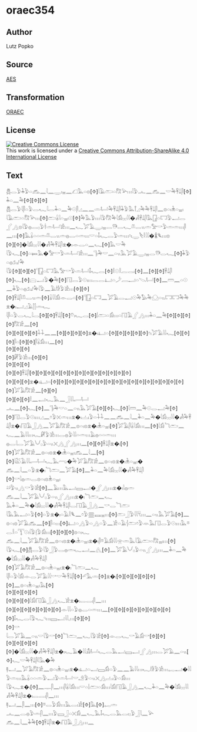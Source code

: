 # oraec354

## Author

Lutz Popko

## Source

[AES](https://github.com/simondschweitzer/aes)

## Transformation

[ORAEC](https://oraec.github.io/)

## License

<a rel="license" href="http://creativecommons.org/licenses/by-sa/4.0/"><img alt="Creative Commons License" style="border-width:0" src="https://i.creativecommons.org/l/by-sa/4.0/88x31.png" /></a><br />This work is licensed under a <a rel="license" href="http://creativecommons.org/licenses/by-sa/4.0/">Creative Commons Attribution-ShareAlike 4.0 International License</a>

## Text

𓆣𓂋𓅱𓇓𓅱𓏏𓃹𓈖𓇋𓈖𓇾𓏤𓈇𓈖𓆎𓅓𓏏𓊖[⯑]𓇋𓄿𓂧𓏏𓀗𓅪𓏥𓇋𓅱𓂜𓈖𓃹𓈖𓎟𓅆𓋹𓍑𓋴[⯑]𓇓𓏏𓈖𓅆[⯑][⯑][⯑]<br>
𓆣𓂋𓅱𓇋𓋴𓏏𓅱𓂋𓆑𓇋𓂋𓇓𓏏𓈖𓅆𓇳𓋴𓈎𓈖𓈖𓏛𓂡𓅆𓋹𓍑𓋴𓇓𓅱𓅓𓋾𓈎𓅆𓅆𓋹𓍑𓋴𓈖𓊖𓏏𓏤𓇔𓏏𓈇𓏤<br>
𓇋𓄿𓂧𓏏𓀗𓅪𓏥[⯑]𓂧𓏇𓇋𓏏𓈇𓏤𓇳[⯑]𓅆𓅓𓅱𓏥𓇋𓅱𓀗𓅆𓇋𓀁𓊪𓊪𓇋𓇋�𓀻𓋹𓍑𓋴𓅓𓉗𓏏𓉐𓅱𓂝𓂋𓂾𓂻𓊖𓇋𓅱𓐍𓂋𓊪𓅱𓌂𓏛𓂡𓀀𓏥𓈖𓆑𓅯𓄿𓇾𓏤𓈇𓂋𓇥𓂋𓆑𓌨𓂋𓏭𓏛𓅡𓎡𓅱𓏛𓏛𓏥𓋴𓈖𓏥[⯑]𓅓𓏇𓏏𓏏𓏛𓌨𓂋𓏭𓏛𓐍𓂋𓏏𓏛𓏥𓎟𓏏𓄤𓆑𓂋𓅱𓏛𓏥𓏌𓏤𓇾𓌸𓎛𓇋𓇋�𓇇𓆰𓏥𓊖<br>
[⯑][⯑]�𓇋𓀁𓊪𓊪𓇋𓇋�𓀻𓅆𓋹𓍑𓋴𓁷�𓏤𓁹𓂋𓏏𓈖𓆑[⯑]𓅓𓎟𓅆<br>
𓇋𓅱𓆑[⯑]𓏏𓍃𓅓�𓅡𓎡𓅱𓏛𓂡𓀀𓏥𓈖𓊹𓏤𓅆𓎟𓈖𓏏𓏭𓅓𓅯𓄿𓇾𓏤𓈇𓂋𓇥𓂋𓆑[⯑]𓇓𓅱𓏏𓐍𓃫𓅆<br>
𓇋𓅱[⯑][⯑][⯑]𓊹𓉗𓏏𓉐𓅓𓅡𓎡𓅱𓏛𓂡𓄤𓆑𓂋[⯑]𓎛𓇳𓎛𓐛𓂋𓏤[⯑]𓈖[⯑][⯑]𓋹𓍑𓋴<br>
[⯑]𓆑[⯑]𓈍𓂝𓅱�𓅆[⯑]𓉔𓂋𓅱𓇳𓏤𓏥𓂋𓂋𓂞𓏏𓌳𓐙𓂝𓏏𓌫𓂡[⯑]𓈖𓏠𓈖𓏏𓇳𓈖𓇓𓅱𓏏𓐍𓃫𓅆𓇋𓅱𓈖𓄿𓀙𓅱𓀀𓏥[⯑][⯑][⯑]𓋹𓍑𓋴𓌨𓂋𓏭𓏛[⯑]𓏇𓇋𓇋𓀁𓁹𓂋𓏏[⯑]𓊹𓉗𓏏𓉐𓈖𓅯𓄿𓂋𓂝𓇳𓅆𓅃𓅆𓈌𓏏𓏭𓉐𓉐𓅆𓅆𓁷�𓏤𓂝𓈎𓄿𓂭𓂭𓏛𓆑<br>
𓇋𓋴𓏏𓅱𓂋𓆑𓇋𓂋[⯑][⯑]𓋹𓍑𓋴[⯑]𓄣𓏤𓆑𓂋[⯑]𓌃𓂧𓏏𓀁𓏥𓏏𓉔𓄿𓂾𓂻𓏥𓇓𓏏𓈖𓅆[⯑][⯑][⯑][⯑]𓀗𓀀𓈖[⯑]<br>
[⯑][⯑][⯑][⯑]𓇑𓇑𓈖𓈖[⯑][⯑][⯑][⯑]𓁷�𓏤𓂞𓏏[⯑][⯑][⯑][⯑][⯑]𓏌𓏤𓅯𓄿𓇋𓇋𓆑[⯑][⯑]<br>
[⯑]𓋴𓏏[⯑][⯑]𓋴𓏇𓀁𓏥𓈖[⯑]<br>
[⯑][⯑][⯑]<br>
[⯑]𓏞𓅱𓀀𓏥[⯑][⯑]<br>
[⯑][⯑][⯑]<br>
[⯑][⯑]𓋹𓍑𓋴[⯑][⯑][⯑][⯑][⯑][⯑][⯑][⯑][⯑][⯑][⯑][⯑][⯑]<br>
[⯑][⯑][⯑]𓁷�𓏤𓂞𓏏[⯑][⯑][⯑][⯑][⯑][⯑][⯑][⯑][⯑][⯑][⯑][⯑][⯑][⯑][⯑][⯑][⯑]<br>
[⯑]𓅯𓄿𓀗𓀀𓈖[⯑][⯑]<br>
[⯑][⯑][⯑]𓎛𓈖𓂝𓆑𓅓𓈖𓃀𓇋𓇋𓂷𓂡<br>
𓂜𓈖[⯑]𓆑[⯑]𓈖𓊹𓏤𓅆𓎟𓏏𓈖𓏏𓏭𓅓𓅯𓄿[⯑][⯑]𓆑[⯑]𓇋𓏠𓈖𓅆𓇳𓂋𓂝𓅆[⯑]<br>
[⯑]𓉔𓂋𓅱𓇳𓏤𓏥𓈎𓈖𓏌𓅱𓏴𓏛𓏥𓁷�𓏤𓐟𓏤𓅱𓏏𓇑𓇑𓈖𓈖𓃹𓈖𓇋𓈖𓇓𓏏𓈖𓅆�𓇋𓀁𓊪𓊪𓇋𓇋�𓀻𓅆𓋹𓍑𓋴𓁷�𓏤𓉔𓄿𓃀𓂻𓈖𓅯𓄿𓀗𓀀𓈖𓊖𓏏𓏤𓊖𓁷�𓏤𓇔𓏏𓈇𓏤[⯑]𓅯𓄿𓋴𓏇𓇋𓀁𓏥𓈖[⯑]𓇋𓀁𓆓𓂧𓈖𓆑𓈖𓄿𓇋𓇋𓏥𓆑𓏞𓅱𓀀𓏥𓂋𓐍𓅱𓇋𓇋𓏏𓏛𓏥𓄿𓐍𓏏𓏏𓏛𓏥<br>
𓐍𓂋𓇋𓂋𓅯𓄿𓄋𓊪𓅱𓏏𓏭𓏴𓂻𓂾𓂻𓏥𓈖[⯑][⯑]𓋹𓍑𓋴𓁷�𓏤[⯑][⯑]𓅯𓄿𓀗𓀀𓈖𓊖𓏏𓏤𓊖𓁷�𓏤𓇔𓏏𓈇𓏤𓃹𓈖𓇋𓈖[⯑][⯑]𓇋𓅷𓄿𓇋𓇋𓂷𓂡𓆑𓅓𓂺�𓅆𓅯𓄿𓀗𓀀𓈖𓊖𓏏𓏤𓊖𓁷�𓏤𓇔𓏏𓈇𓏤�<br>
𓃹𓈖𓇋𓈖𓏏𓅱𓁷�𓏤𓆓𓂧𓈖𓅯𓄿[⯑]𓈖𓇓𓏏𓈖𓅆𓇋𓀁𓊪𓊪𓇋𓇋�𓀻𓅆𓋹𓍑𓋴<br>
[⯑]𓎡𓇋𓐍𓏛𓂋𓊖𓏏𓏤𓊖𓇔𓏏𓈇𓏤<br>
𓄖𓅱𓏭𓂻𓎡𓅱𓀀[⯑]𓈖𓄿𓏥𓅓𓂝𓈙𓂝�𓂾𓂻𓏥𓁷�𓏤𓇋𓐍𓏛<br>
𓃹𓈖𓇋𓈖𓅯𓄿𓄋𓊪𓅱𓏏𓏭𓂾𓂻𓏥𓁷�𓏤𓆓𓂧𓈖𓆑<br>
𓅓𓇓𓏏𓈖𓅆�𓇋𓀁𓊪𓊪𓇋𓇋�𓀻𓅆𓋹𓍑𓋴𓂋𓉔𓄿𓃀𓂻𓈖𓎡𓂋𓆓𓂧<br>
𓇋𓅓𓅓𓂝𓏏𓅱[⯑]𓏏𓅱𓁷�𓏤𓏏𓄿𓎛𓆰𓈖𓏌𓅱𓈗𓈘𓈇𓏥[⯑]𓂧𓃀𓅱𓇋𓇋𓄛𓏥𓈖𓏏𓏭𓅓𓅯𓄿[⯑]𓈖𓊖𓏏𓏤𓊖𓅯𓄿𓃹𓈖[⯑]𓋴𓏏𓏥[⯑]𓂞𓏏𓂻𓅱𓏏𓂻𓏏𓅱𓈖𓀀𓏏𓄿𓐪𓂧𓏌𓅱𓁺𓅓𓉔𓂋𓅱𓇳𓏤𓏥𓅓𓎼𓂋𓎛𓏏𓇰𓇳𓏤𓇋𓅱𓊤𓅱𓀁𓏥[⯑][⯑][⯑]𓊖𓏏𓏤𓆑<br>
𓃹𓈖𓇋𓈖𓅯𓄿𓀗𓀀𓈖𓊖𓏏𓏤𓊖𓁷�𓏤𓇔𓏏𓈇𓏤𓁷�𓏤𓋴𓎼𓄿𓀁𓇋𓇋𓁿𓏛𓅓𓇋𓄿𓂧𓏏𓀗𓈇𓏤𓏥[⯑]<br>
𓇋𓅱𓆑[⯑]𓆣𓂋𓅱𓇋𓅱𓃀𓅱𓂋𓐍𓏛𓆑𓂝𓈖𓂽[⯑]𓈖𓅯𓄿𓄋𓊪𓅱𓏏𓏭𓂾𓂻𓏥𓈖𓇓𓏏𓈖𓅆�𓇋𓀁𓊪𓊪𓇋𓇋�𓀻𓅆𓋹𓍑𓋴<br>
[⯑]𓅯𓄿𓀗𓀀𓈖𓊖𓏏𓏤𓇔𓏏𓈇𓏤𓁷�𓏤𓆓𓂧𓈖𓆑<br>
𓇋𓋴𓏏𓅱𓇋𓀁𓁹𓂋𓅯𓄿𓇋𓇋𓎡𓎟𓅆𓋹𓍑𓋴[⯑]𓄔𓅓𓏛[⯑]𓁷�𓏤[⯑][⯑][⯑][⯑][⯑][⯑]𓈖𓊖𓏏𓏤𓇔𓏏𓈇𓏤𓅓[⯑]<br>
[⯑][⯑][⯑][⯑]<br>
[⯑][⯑][⯑]𓇋𓀁𓉔𓄿𓃀𓂻𓆑𓀀𓁷�𓏤𓂋𓂋𓏤𓋴𓈖𓏥<br>
[⯑][⯑][⯑][⯑][⯑][⯑][⯑]𓁹𓇋𓇋𓏏𓅱𓐍𓂋𓏏𓏛𓏥𓈖[⯑][⯑][⯑][⯑][⯑][⯑][⯑][⯑][⯑]𓄤𓆑𓂋𓇋𓅱𓆑𓄹𓏥𓈙𓂝𓇋𓇋𓈒𓏥[⯑][⯑]<br>
[⯑]𓎡<br>
𓇋𓂋𓅯𓄿𓈖𓏏𓏭𓎟𓇋𓅱𓎡[⯑]𓆓𓂧𓈖𓆑𓇋𓅱𓀀[⯑]𓁹𓂋𓆑𓎡𓄿𓀁𓎡[⯑][⯑]<br>
[⯑][⯑][⯑][⯑][⯑]�𓇋𓀁𓊪𓊪𓇋𓇋�𓀻𓅆𓋹𓍑𓋴𓁷�𓏤𓆑𓄿�𓇋𓇋𓀋𓂡𓆑𓂋𓅓𓂝𓈙𓂝𓂾𓂻𓏥𓂋𓅯𓄿𓈖𓏏𓏭[⯑]𓆑𓎟𓅆𓋹𓍑𓋴𓇋𓅓�𓅆<br>
𓊢𓂝𓈖𓅯𓄿𓀗𓀀𓈖𓊖𓏏𓏤𓇔𓏏𓈇𓏤𓁷�𓏤𓂞𓏏𓂝𓈙𓀁𓏏𓅱𓈖𓈖𓄿𓇋𓇋𓏥𓆑𓀙𓅱𓀀𓏥𓉻𓂝�𓇋𓇋𓅱𓏛𓏥𓅓𓏇𓏏𓏏𓏛𓅱𓂝𓅱𓏛𓂡𓎟𓄂𓅱𓏏𓏭𓏴𓂻𓐟𓏤𓅱𓏏𓀁𓏥<br>
𓇋𓅱𓆑𓁷�𓏤[⯑]𓈖𓊃𓋴𓈖𓏥𓋴𓏇𓇋𓀁𓏥𓎟𓏏𓌃𓂧𓏏𓀁𓏥𓇋𓀁𓉔𓄿𓃀𓂻𓈖𓆑𓇓𓏏𓈖𓅆�𓇋𓀁𓊪𓊪𓇋𓇋𓀻𓅆𓋹𓍑𓋴𓁷�𓏤𓂋𓂋𓏤𓋴𓈖𓏥<br>
𓊢𓂝𓈖𓋴𓈖𓏥[⯑]𓎼𓂋𓅱𓀁𓏥𓅓𓂋𓏤𓀀[⯑]𓅓[⯑]𓉻𓏛<br>
𓂜𓈖𓂋𓐍𓅱𓏛𓋴𓈖𓏥𓅱𓈙𓃀𓏏𓏴𓀁𓈖𓆑𓅓𓄤𓆑𓂋𓅓𓂋𓏤𓊪𓅱𓃀𓇋𓈖𓅪<br>
𓃹𓈖𓇋𓈖𓇓𓅆[⯑]𓋹𓍑𓋴𓁷�𓏤𓉔𓄿𓃀𓂻𓏥𓈖<br>
